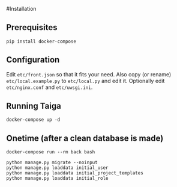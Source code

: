 #Installation

## Prerequisites

    pip install docker-compose

## Configuration

Edit `etc/front.json` so that it fits your need. Also copy (or rename) `etc/local.example.py` to `etc/local.py` and edit it.
Optionally edit `etc/nginx.conf` and `etc/uwsgi.ini`.

## Running Taiga

    docker-compose up -d

## Onetime (after a clean database is made)

    docker-compose run --rm back bash

    python manage.py migrate --noinput
    python manage.py loaddata initial_user
    python manage.py loaddata initial_project_templates
    python manage.py loaddata initial_role
